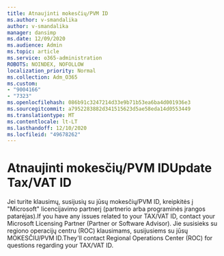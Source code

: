 ```yaml
---
title: Atnaujinti mokesčių/PVM ID
ms.author: v-smandalika
author: v-smandalika
manager: dansimp
ms.date: 12/09/2020
ms.audience: Admin
ms.topic: article
ms.service: o365-administration
ROBOTS: NOINDEX, NOFOLLOW
localization_priority: Normal
ms.collection: Adm_O365
ms.custom:
- "9004166"
- "7323"
ms.openlocfilehash: 086b91c3247214d33e9b71b53ea6ba4d001936e3
ms.sourcegitcommit: a7952283882d341515623d5ae58eda14d0553449
ms.translationtype: MT
ms.contentlocale: lt-LT
ms.lasthandoff: 12/10/2020
ms.locfileid: "49678262"
---
```

# <a name="update-taxvat-id"></a><span data-ttu-id="b34d4-102">Atnaujinti mokesčių/PVM ID</span><span class="sxs-lookup"><span data-stu-id="b34d4-102">Update Tax/VAT ID</span></span>

<span data-ttu-id="b34d4-103">Jei turite klausimų, susijusių su jūsų mokesčių/PVM ID, kreipkitės į "Microsoft" licencijavimo partnerį (partnerio arba programinės įrangos patarėjas).</span><span class="sxs-lookup"><span data-stu-id="b34d4-103">If you have any issues related to your TAX/VAT ID, contact your Microsoft Licensing Partner (Partner or Software Advisor).</span></span> <span data-ttu-id="b34d4-104">Jie susisieks su regiono operacijų centru (ROC) klausimams, susijusiems su jūsų MOKESČIU/PVM ID.</span><span class="sxs-lookup"><span data-stu-id="b34d4-104">They'll contact Regional Operations Center (ROC) for questions regarding your TAX/VAT ID.</span></span> 